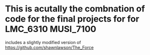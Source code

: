 # This is acutally the combnation of code for the final projects for  for LMC_6310 MUSI_7100

includes a slightly modified version of https://github.com/shawnlawson/The_Force  
